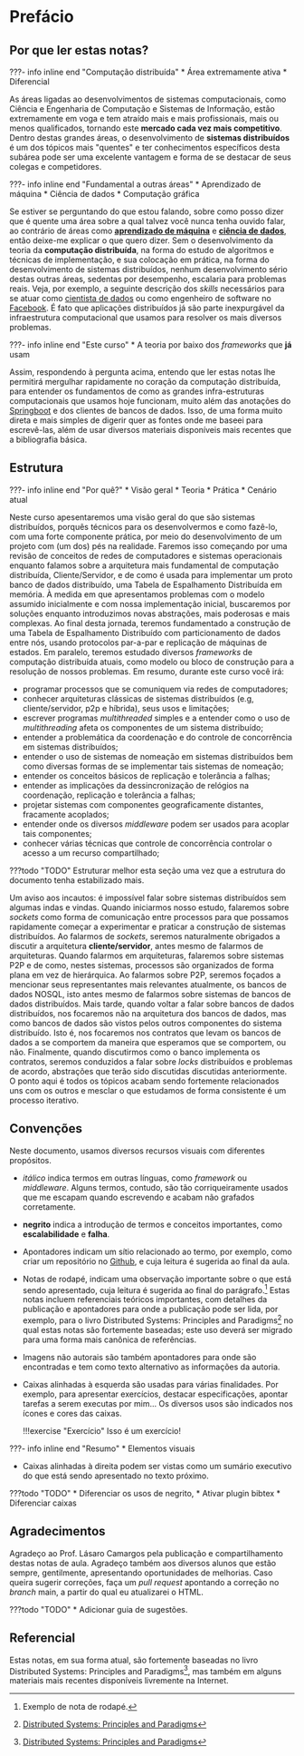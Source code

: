 # Prefácio

## Por que ler estas notas?

???- info inline end "Computação distribuída"
    * Área extremamente ativa
    * Diferencial

As áreas ligadas ao desenvolvimentos de sistemas computacionais, como Ciência e Engenharia de Computação e Sistemas de Informação, estão extremamente em voga e tem atraído mais e mais profissionais, mais ou menos qualificados, tornando este **mercado cada vez mais competitivo**.
Dentro destas grandes áreas, o desenvolvimento de **sistemas distribuídos** é um dos tópicos mais "quentes" e ter conhecimentos específicos desta subárea pode ser uma excelente vantagem e forma de se destacar de seus colegas e competidores.

???- info inline end "Fundamental a outras áreas"
    * Aprendizado de máquina
    * Ciência de dados
    * Computação gráfica

Se estiver se perguntando do que estou falando, sobre como posso dizer que é quente uma área sobre a qual talvez você nunca tenha ouvido falar, ao contrário de áreas como [**aprendizado de máquina**]() e [**ciência de dados**](), então deixe-me explicar o que quero dizer. Sem o desenvolvimento da teoria da **computação distribuída**, na forma do estudo de algoritmos e técnicas de implementação, e sua colocação em prática, na forma do desenvolvimento de sistemas distribuídos, nenhum desenvolvimento sério destas outras áreas, sedentas por desempenho, escalaria para problemas reais.
Veja, por exemplo, a seguinte descrição dos *skills* necessários para se atuar como [cientista de dados](https://www.quora.com/What-skills-are-expected-from-a-data-engineer-not-a-data-scientist) ou como engenheiro de software no [Facebook](https://www.facebook.com/facebookcareers/videos/1747855735501113/).
É fato que aplicações distribuídos já são parte inexpurgável da infraestrutura computacional que usamos para resolver os mais diversos problemas.

???- info inline end "Este curso"
    * A teoria por baixo dos *frameworks* que **já** usam

Assim, respondendo à pergunta acima, entendo que ler estas notas lhe permitirá mergulhar rapidamente no coração da computação distribuída, para entender os fundamentos de como as grandes infra-estruturas computacionais que usamos hoje funcionam, muito além das anotações do [Springboot]() e dos clientes de bancos de dados.
Isso, de uma forma muito direta e mais simples de digerir quer as fontes onde me baseei para escrevê-las, além de usar diversos materiais disponíveis mais recentes que a bibliografia básica.


## Estrutura

???- info inline end "Por quê?"
    * Visão geral
    * Teoria
    * Prática
    * Cenário atual


Neste curso apesentaremos uma visão geral do que são sistemas distribuídos, porquês técnicos para os desenvolvermos e como fazê-lo, com uma forte componente prática, por meio do desenvolvimento de um projeto com (um dos) pés na realidade.
Faremos isso começando por uma revisão de conceitos de redes de computadores e sistemas operacionais enquanto falamos sobre a arquitetura mais fundamental de computação distribuída, Cliente/Servidor, e de como é usada para implementar um proto banco de dados distribuído, uma Tabela de Espalhamento Distribuída em memória.
À medida em que apresentamos problemas com o modelo assumido inicialmente e com nossa implementação inicial, buscaremos por soluções enquanto introduzimos novas abstrações, mais poderosas e mais complexas.
Ao final desta jornada, teremos fundamentado a construção de uma Tabela de Espalhamento Distribuído com particionamento de dados entre nós, usando protocolos par-a-par e replicação de máquinas de estados.
Em paralelo, teremos estudado diversos *frameworks* de computação distribuída atuais, como modelo ou bloco de construção para a resolução de nossos problemas.
Em resumo, durante este curso você irá:

* programar processos que se comuniquem via redes de computadores;
* conhecer arquiteturas clássicas de sistemas distribuídos (e.g, cliente/servidor, p2p e híbrida), seus usos e limitações;
* escrever programas *multithreaded* simples e a entender como o uso de *multithreading* afeta os componentes de um sistema distribuído;
* entender a problemática da coordenação e do controle de concorrência em sistemas distribuídos;
* entender o uso de sistemas de nomeação em sistemas distribuídos bem como diversas formas de se implementar tais sistemas de nomeação;
* entender os conceitos básicos de replicação e tolerância a falhas;
* entender as implicações da dessincronização de relógios na coordenação, replicação e tolerância a falhas;
* projetar sistemas com componentes geograficamente distantes, fracamente acoplados;
* entender onde os diversos *middleware* podem ser usados para acoplar tais componentes;
* conhecer várias técnicas que controle de concorrência controlar o acesso a um recurso compartilhado;

???todo "TODO"
      Estruturar melhor esta seção uma vez que a estrutura do documento tenha estabilizado mais.


Um aviso aos incautos: é impossível falar sobre sistemas distribuídos sem algumas indas e vindas. 
Quando iniciarmos nosso estudo, falaremos sobre *sockets* como forma de comunicação entre processos para que possamos rapidamente começar a experimentar e praticar a construção de sistemas distribuídos.
Ao falarmos de *sockets*, seremos naturalmente obrigados a discutir a arquitetura **cliente/servidor**, antes mesmo de falarmos de arquiteturas.
Quando falarmos em arquiteturas, falaremos sobre sistemas P2P e de como, nestes sistemas, processos são organizados de forma plana em vez de hierárquica.
Ao falarmos sobre P2P, seremos foçados a mencionar seus representantes mais relevantes atualmente, os bancos de dados NOSQL, isto antes mesmo de falarmos sobre sistemas de bancos de dados distribuídos.
Mais tarde, quando voltar a falar sobre bancos de dados distribuídos, nos focaremos não na arquitetura dos bancos de dados, mas como bancos de dados são vistos pelos outros componentes do sistema distribuído. Isto é, nos focaremos nos contratos que levam os bancos de dados a se comportem da maneira que esperamos que se comportem, ou não.
Finalmente, quando discutirmos como o banco implementa os contratos, seremos conduzidos a falar sobre *locks* distribuídos e problemas de acordo, abstrações que terão sido discutidas discutidas anteriormente.
O ponto aqui é todos os tópicos acabam sendo fortemente relacionados uns com os outros e mesclar o que estudamos de forma consistente é um processo iterativo.


## Convenções

Neste documento, usamos diversos recursos visuais com diferentes propósitos.

* *itálico* indica termos em outras línguas, como *framework* ou *middleware*. Alguns termos, contudo, são tão corriqueiramente usados que me escapam quando escrevendo e acabam não grafados corretamente.
* **negrito** indica a introdução de termos e conceitos importantes, como **escalabilidade** e **falha**.
* Apontadores indicam um sítio relacionado ao termo, por exemplo, como criar um repositório no [Github](http://github.com), e cuja leitura é sugerida ao final da aula.
* Notas de rodapé, indicam uma observação importante sobre o que está sendo apresentado, cuja leitura é sugerida ao final do parágrafo.[^foot] Estas notas incluem referenciais teóricos importantes, com detalhes da publicação e apontadores para onde a publicação pode ser lida, por exemplo, para o livro Distributed Systems: Principles and Paradigms[^dspp] no qual estas notas são fortemente baseadas; este uso deverá ser migrado para uma forma mais canônica de referências.
* Imagens não autorais são também apontadores para onde são encontradas e tem como texto alternativo as informações da autoria.
* Caixas alinhadas à esquerda são usadas para várias finalidades. Por exemplo, para apresentar exercícios, destacar especificações, apontar tarefas a serem executas por mim... Os diversos usos são indicados nos ícones e cores das caixas.
    
    !!!exercise "Exercício"
        Isso é um exercício!

???- info inline end "Resumo"
    * Elementos visuais

* Caixas alinhadas à direita podem ser vistas como um sumário executivo do que está sendo apresentado no texto próximo.

[^foot]: Exemplo de nota de rodapé.


???todo "TODO"
    * Diferenciar os usos de negrito,
    * Ativar plugin bibtex
    * Diferenciar caixas


## Agradecimentos

Agradeço ao Prof. Lásaro Camargos pela publicação e compartilhamento destas notas de aula.
Agradeço também aos diversos alunos que estão sempre, gentilmente, apresentando oportunidades de melhorias. Caso queira sugerir correções, faça um *pull request* apontando a correção no *branch* main, a partir do qual eu atualizarei o HTML.

???todo "TODO"
    * Adicionar guia de sugestões.

## Referencial
Estas notas, em sua forma atual, são fortemente baseadas no livro Distributed Systems: Principles and Paradigms[^dspp], mas também em alguns materiais mais recentes disponíveis livremente na Internet.

[^dspp]: [Distributed Systems: Principles and Paradigms](https://www.amazon.com.br/Distributed-Systems-Principles-Andrew-Tanenbaum/dp/153028175X)
